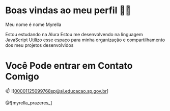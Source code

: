 # Boas vindas ao meu perfil 💙💙
Meu nome é nome Myrella

Estou estudando na Alura
Estou me desenvolvendo na linguagem JavaScript
Utilizo esse espaço para minha organização e compartilhamento dos meu projetos desenvolvidos

# Você Pode entrar em Contato Comigo #
📫
![00001125099768sp@al.educacao.sp.gov.br]

@![myrella_prazeres_]

